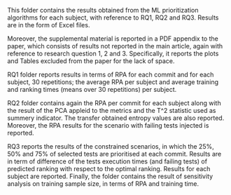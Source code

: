 This folder contains the results obtained from the ML prioritization algorithms for each subject, with reference to RQ1, RQ2 and RQ3. Results are in the form of Excel files. 

Moreover, the supplemental material is reported in a PDF appendix to the paper, which consists of results not reported in the main article, again with reference to research question 1, 2 and 3. Specifically, it reports the plots and Tables excluded from the paper for the lack of space. 

RQ1 folder reports results in terms of RPA for each commit and for each subject, 30 repetitions; the average RPA per subject  and average training and ranking times (means over 30 repetitions) per subject. 

RQ2 folder contains again the RPA per commit for each subject along with the result of the PCA appleid to the metrics and the T^2 statistic used as summery indicator. The transfer obtained entropy values are also reported. Moreover, the RPA results for the scenario with failing tests injected is reported. 

RQ3 reports the results of the constrained scenarios, in which the 25%, 50% and 75% of selected tests are prioritised at each commit. Results are in term of difference of the tests execution times (and failing tests) of predicted ranking with respect to the optimal ranking. Results for each subject are reported. Finally, the folder contains the result of sensitivity analysis on training sample size, in terms of RPA and training time. 

